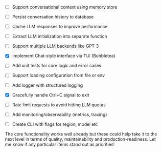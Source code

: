 - [ ] Support conversational context using memory store

- [ ] Persist conversation history to database

- [ ] Cache LLM responses to improve performance

- [ ] Extract LLM initialization into separate function

- [ ] Support multiple LLM backends like GPT-3

- [x] Implement Chat-style interface via TUI (Bubbletea)

- [ ] Add unit tests for core logic and error cases

- [ ] Support loading configuration from file or env

- [ ] Add logger with structured logging

- [x] Gracefully handle Ctrl+C signal to exit

- [ ] Rate limit requests to avoid hitting LLM quotas

- [ ] Add monitoring/observability (metrics, tracing)

- [ ] Create CLI with flags for region, model etc

The core functionality works well already but these could help take it to the next level in terms of quality, maintainability and production-readiness. Let me know if any particular items stand out as priorities!


